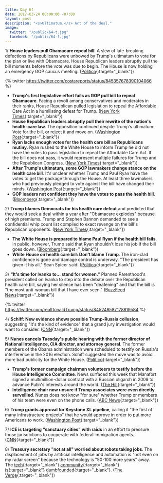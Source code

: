 ```yaml
---
title: Day 64
date: 2017-03-24 00:00:00 -07:00
layout: post
description: "<s>Ultimatum.</s> Art of the deal."
image:
  twitter: "/public/64-t.jpg"
  facebook: "/public/64-f.jpg"
---
```


1/ **House leaders pull Obamacare repeal bill**. A slew of late-breaking defections by Republicans were unbowed by Trump's ultimatum to vote for the plan or live with Obamacare. House Republican leaders abruptly pull the bill moments before the vote was due to begin. The House is now holding an emergency GOP caucus meeting. ([Politico](https://secure.politico.com/story/2017/03/obamacare-repeal-votes-congress-236459){:target="_blank"})

{% twitter https://twitter.com/costareports/status/845357678390104066 %}

* **Trump's first legislative effort fails as GOP pull bill to repeal Obamacare**. Facing a revolt among conservatives and moderates in their ranks, House Republican pulled legislation to repeal the Affordable Care Act in a humiliating defeat for Trump. ([New York Times](https://www.nytimes.com/2017/03/24/us/politics/health-care-affordable-care-act.html){:target="_blank"})
* **House Republican leaders abruptly pull their rewrite of the nation's health-care law**. The opposition continued despite Trump's ultimatum: Vote for the bill, or reject it and move on. ([Washington Post](https://www.washingtonpost.com/powerpost/house-leaders-prepare-to-vote-friday-on-health-care-reform/2017/03/24/736f1cd6-1081-11e7-9d5a-a83e627dc120_story.html){:target="_blank"})
* **Ryan lacks enough votes for the health care bill as Republicans mutiny**. Ryan rushed to the White House to inform Trump he did not have the votes to pass legislation to repeal the Affordable Care Act. If the bill does not pass, it would represent multiple failures for Trump and the Republican Congress. ([New York Times](https://www.nytimes.com/2017/03/24/us/politics/health-care-affordable-care-act.html){:target="_blank"})
* **After Trump's ultimatum, some GOP lawmakers change stance on the health care bill**. It's unclear whether Trump and Paul Ryan have the votes to get the package through the House. At least three lawmakers who had previously pledged to vote against the bill have changed their minds. ([Washington Post](https://www.washingtonpost.com/powerpost/house-leaders-prepare-to-vote-friday-on-health-care-reform/2017/03/24/736f1cd6-1081-11e7-9d5a-a83e627dc120_story.html){:target="_blank"})
* **GOP leaders not confident they have the votes to pass the health bill**. ([Bloomberg](https://www.bloomberg.com/politics/politics/trackers/2017-03-24/gop-leaders-not-confident-they-have-votes-to-pass-health-bill){:target="_blank"})

2/ **Trump blames Democrats for his health care defeat** and predicted that they would seek a deal within a year after "Obamacare explodes" because of high premiums. Trump and Stephen Bannon demanded to see a confidential whip count list compiled to exact revenge on the bill's Republican opponents. ([New York Times](https://www.nytimes.com/2017/03/24/us/politics/health-care-affordable-care-act.html){:target="_blank"})

* **The White House is prepared to blame Paul Ryan if the health bill fails**. In public, however, Trump said that Ryan shouldn't lose his job if the bill goes down. ([Bloomberg](https://www.bloomberg.com/politics/articles/2017-03-24/white-house-said-to-prepare-to-blame-ryan-if-health-bill-fails){:target="_blank"})
* **White House on health care bill: Don't blame Trump**. The iron-clad confidence is gone and damage control is underway. "The president has given it his all," Sean Spicer said. ([Politico](https://secure.politico.com/story/2017/03/obamacare-bill-votes-white-house-react-236475){:target="_blank"})


3/ **"It's time for Ivanka to... stand for women."** Planned Parenthood's president called on Ivanka to step into the debate over the Republican health care bill, saying her silence has been "deafening" and that the bill is "the most anti-woman bill that I have ever seen." ([BuzzFeed News](https://www.buzzfeed.com/emaoconnor/cecile-richards-interview-buzzfeed-news){:target="_blank"})

{% twitter https://twitter.com/realDonaldTrump/status/845249587178819584 %}

4/ **Schiff: New evidence shows possible Trump-Russia collusion**, suggesting "it's the kind of evidence" that a grand jury investigation would want to consider. ([CNN](http://edition.cnn.com/2017/03/23/politics/adam-schiff-trump-russia-grand-jury/){:target="_blank"})

5/ **Nunes cancels Tuesday's public hearing with the former director of National Intelligence, CIA director, and attorney general**. The former members of the Obama administration were scheduled to testify on Russia's interference in the 2016 election. Schiff suggested the move was to avoid more bad publicity for the White House. ([Politico](https://secure.politico.com/story/2017/03/nunes-manafort-has-agreed-to-testify-before-congress-236463){:target="_blank"})

* **Trump's former campaign chairman volunteers to testify before the House Intelligence Committee**. News surfaced this week that Manafort signed a multimillion-dollar contract with a Russian oligarch in 2006 to advance Putin's interests around the world. ([The Hill](http://thehill.com/policy/national-security/325610-nunes-manafort-volunteered-to-interview-with-intel-panel){:target="_blank"})
* **Intelligence chair now unsure if Trump associates were even directly surveilled**. Nunes does not know "for sure" whether Trump or members of his team were even on the phone calls. ([ABC News](http://abcnews.go.com/Politics/intel-chair-devin-nunes-unsure-trump-associates-directly/story?id=46325928){:target="_blank"})

6/ **Trump grants approval for Keystone XL pipeline**, calling it "the first of many infrastructure projects" that he would approve in order to put more Americans to work. ([Washington Post](https://www.washingtonpost.com/news/energy-environment/wp/2017/03/24/trump-administration-grants-approval-for-keystone-xl-pipeline/){:target="_blank"})

7/ **ICE is targeting "sanctuary cities" with raids** in an effort to pressure those jurisdictions to cooperate with federal immigration agents. ([CNN](http://www.cnn.com/2017/03/23/politics/sanctuary-city-ice-raids/){:target="_blank"})

8/ **Treasury secretary "not at all" worried about robots taking jobs**. The displacement of jobs by artificial intelligence and automation is "not even on my radar screen" because the technology is "50-100 more years" away. The [tech](https://twitter.com/dpatil/status/845264318715248640){:target="_blank"} [community](https://twitter.com/larry_irving/status/845278555437219840){:target="_blank"} [is](https://twitter.com/scottsantens/status/845298672065765377){:target="_blank"} [dumbfounded](https://twitter.com/amywebb/status/845287184160735232){:target="_blank"}. ([The Verge](http://www.theverge.com/2017/3/24/15049290/treasury-secretary-steven-mnuchin-ai-robot-jobs-star-wars){:target="_blank"})
